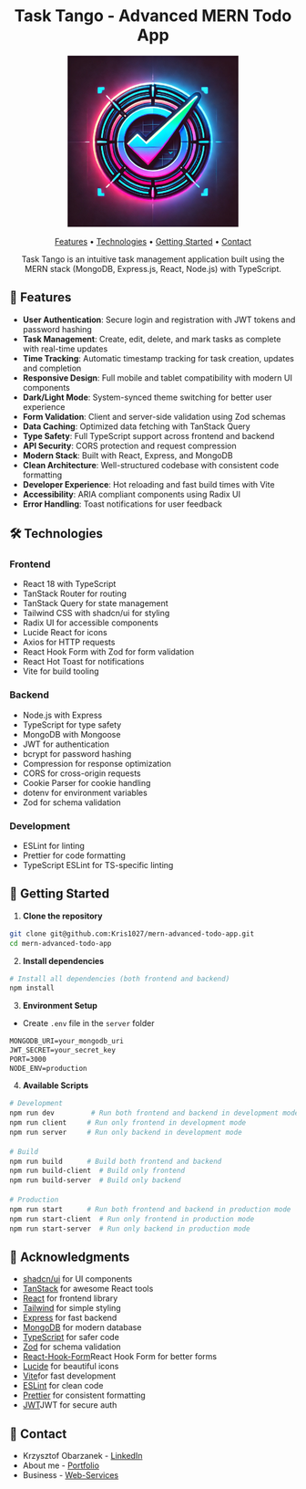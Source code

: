 <div align="center">
    <h1>Task Tango - Advanced MERN Todo App</h1>
    <img
      src="./client/public/logo.png"
      alt="Task Tango Logo"
      width="300"
      height="300"
    />

<a href="#-features">Features</a> •
<a href="#%EF%B8%8F-technologies">Technologies</a> •
<a href="#-getting-started">Getting Started</a> •
<a href="#-contact">Contact</a>

<p>Task Tango is an intuitive task management application built using the MERN stack (MongoDB, Express.js, React, Node.js) with TypeScript. </p>

</div>

## 🌟 Features

- **User Authentication**: Secure login and registration with JWT tokens and password hashing
- **Task Management**: Create, edit, delete, and mark tasks as complete with real-time updates
- **Time Tracking**: Automatic timestamp tracking for task creation, updates and completion
- **Responsive Design**: Full mobile and tablet compatibility with modern UI components
- **Dark/Light Mode**: System-synced theme switching for better user experience
- **Form Validation**: Client and server-side validation using Zod schemas
- **Data Caching**: Optimized data fetching with TanStack Query
- **Type Safety**: Full TypeScript support across frontend and backend
- **API Security**: CORS protection and request compression
- **Modern Stack**: Built with React, Express, and MongoDB
- **Clean Architecture**: Well-structured codebase with consistent code formatting
- **Developer Experience**: Hot reloading and fast build times with Vite
- **Accessibility**: ARIA compliant components using Radix UI
- **Error Handling**: Toast notifications for user feedback

## 🛠️ Technologies

### Frontend

- React 18 with TypeScript
- TanStack Router for routing
- TanStack Query for state management
- Tailwind CSS with shadcn/ui for styling
- Radix UI for accessible components
- Lucide React for icons
- Axios for HTTP requests
- React Hook Form with Zod for form validation
- React Hot Toast for notifications
- Vite for build tooling

### Backend

- Node.js with Express
- TypeScript for type safety
- MongoDB with Mongoose
- JWT for authentication
- bcrypt for password hashing
- Compression for response optimization
- CORS for cross-origin requests
- Cookie Parser for cookie handling
- dotenv for environment variables
- Zod for schema validation

### Development

- ESLint for linting
- Prettier for code formatting
- TypeScript ESLint for TS-specific linting

## 🚀 Getting Started

1. **Clone the repository**

```bash
git clone git@github.com:Kris1027/mern-advanced-todo-app.git
cd mern-advanced-todo-app
```

2. **Install dependencies**

```bash
# Install all dependencies (both frontend and backend)
npm install
```

3. **Environment Setup**

- Create `.env` file in the `server` folder

```env
MONGODB_URI=your_mongodb_uri
JWT_SECRET=your_secret_key
PORT=3000
NODE_ENV=production
```

4. **Available Scripts**

```bash
# Development
npm run dev         # Run both frontend and backend in development mode
npm run client     # Run only frontend in development mode
npm run server     # Run only backend in development mode

# Build
npm run build      # Build both frontend and backend
npm run build-client  # Build only frontend
npm run build-server  # Build only backend

# Production
npm run start      # Run both frontend and backend in production mode
npm run start-client  # Run only frontend in production mode
npm run start-server  # Run only backend in production mode
```

## 👏 Acknowledgments

- [shadcn/ui](https://ui.shadcn.com/) for UI components
- [TanStack](https://tanstack.com/) for awesome React tools
- [React](https://react.dev/) for frontend library
- [Tailwind](https://tailwindcss.com/) for simple styling
- [Express](https://expressjs.com/) for fast backend
- [MongoDB](https://mongodb.com/) for modern database
- [TypeScript](https://typescriptlang.org/) for safer code
- [Zod](https://zod.dev/) for schema validation
- [React-Hook-Form](https://react-hook-form.com/)React Hook Form for better forms
- [Lucide](https://lucide.dev/) for beautiful icons
- [Vite](https://vite.dev/)for fast development
- [ESLint](https://eslint.org/) for clean code
- [Prettier](https://prettier.io/) for consistent formatting
- [JWT](https://jwt.io/)JWT for secure auth

## 📧 Contact

- Krzysztof Obarzanek - [LinkedIn](https://www.linkedin.com/in/krzysztof-obarzanek/)
- About me - [Portfolio](https://www.kris1027.pl/)
- Business - [Web-Services](https://websites.kris1027.pl/)
